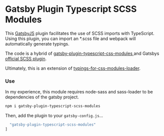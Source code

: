 # Gatsby Plugin Typescript SCSS Modules
This [GatsbyJS](gatsbyjs.org) plugin facilitates the use of SCSS imports with TypeScript. Using this plugin, you can import an *.scss file and webpack will automatically generate typings.

The code is a hybrid of [gatsby-plugin-typescript-css-modules
](https://github.com/jcreamer898/gatsby-plugin-typescript-css-modules) and Gatsbys [official SCSS plugin](https://github.com/gatsbyjs/gatsby/tree/master/packages/gatsby-plugin-postcss-sass).

Ultimately, this is an extension of [typings-for-css-modules-loader](https://github.com/Jimdo/typings-for-css-modules-loader).

### Use

In my experience, this module requires node-sass and sass-loader to be dependencies of the gatsby project.

```bash
npm i gatsby-plugin-typescript-scss-modules
```

Then, add the plugin to your `gatsby-config.js`...

```js
  "gatsby-plugin-typescript-scss-modules"
]
```
